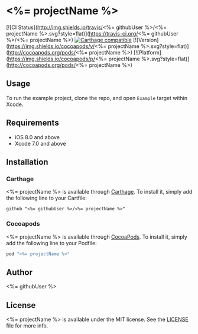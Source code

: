 # <%= projectName %>

[![CI Status](http://img.shields.io/travis/<%= githubUser %>/<%= projectName %>.svg?style=flat)](https://travis-ci.org/<%= githubUser %>/<%= projectName %>)
[![Carthage compatible](https://img.shields.io/badge/Carthage-compatible-4BC51D.svg?style=flat)](https://github.com/Carthage/Carthage)
[![Version](https://img.shields.io/cocoapods/v/<%= projectName %>.svg?style=flat)](http://cocoapods.org/pods/<%= projectName %>)
[![Platform](https://img.shields.io/cocoapods/p/<%= projectName %>.svg?style=flat)](http://cocoapods.org/pods/<%= projectName %>)

## Usage

To run the example project, clone the repo, and open `Example` target within Xcode.

## Requirements

- iOS 8.0 and above
- Xcode 7.0 and above

## Installation

### Carthage

<%= projectName %> is available through [Carthage](https://github.com/carthage/carthage). To install it, simply add the following line to your Cartfile:

```
github "<%= githubUser %>/<%= projectName %>"
```

### Cocoapods

<%= projectName %> is available through [CocoaPods](http://cocoapods.org). To install
it, simply add the following line to your Podfile:

```ruby
pod "<%= projectName %>"
```

## Author

<%= githubUser %>

## License

<%= projectName %> is available under the MIT license. See the [LICENSE](LICENSE) file for more info.
